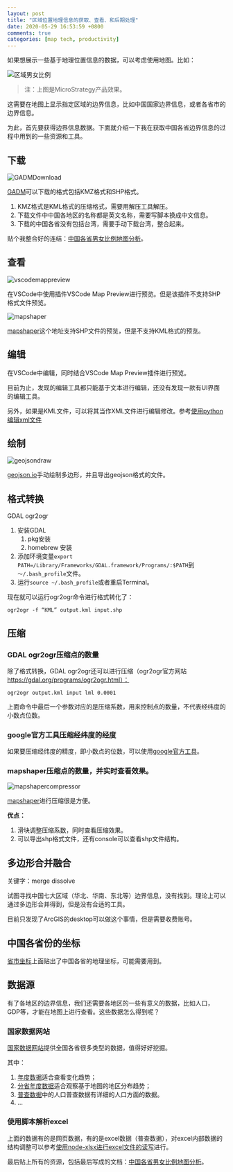 ```yaml
---
layout: post
title: "区域位置地理信息的获取、查看、和后期处理"
date: 2020-05-29 16:53:59 +0800
comments: true
categories: [map tech, productivity]
---
```


<!-- more -->

如果想展示一些基于地理位置信息的数据，可以考虑使用地图。比如：

![区域男女比例](/images/区域男女比例.gif)

> 注：上图是MicroStrategy产品效果。

这需要在地图上显示指定区域的边界信息，比如中国国家边界信息，或者各省市的边界信息。

为此，首先要获得边界信息数据。下面就介绍一下我在获取中国各省边界信息的过程中用到的一些资源和工具。

## 下载

![GADMDownload](/images/GADMDownload.jpg)

[GADM](https://gadm.org/download_country_v3.html)可以下载的格式包括KMZ格式和SHP格式。

1. KMZ格式是KML格式的压缩格式，需要用解压工具解压。
2. 下载文件中中国各地区的名称都是英文名称，需要写脚本换成中文信息。
3. 下载的中国各省没有包括台湾，需要手动下载台湾，整合起来。

贴个我整合好的连结：[中国各省男女比例地图分析](/assets/resources/中国各省男女比例地图分析.zip)。

## 查看

![vscodemappreview](/images/vscodemappreview.jpg)

在VSCode中使用插件VSCode Map Preview进行预览。但是该插件不支持SHP格式文件预览。

![mapshaper](/images/mapshaper.jpg)

[mapshaper](https://mapshaper.org/)这个地址支持SHP文件的预览，但是不支持KML格式的预览。

## 编辑

在VSCode中编辑，同时结合VSCode Map Preview插件进行预览。

目前为止，发现的编辑工具都只能基于文本进行编辑，还没有发现一款有UI界面的编辑工具。

另外，如果是KML文件，可以将其当作XML文件进行编辑修改。参考[使用python编辑xml文件](/blog/2020/06/22/parse-xml-using-python/)

## 绘制

![geojsondraw](/images/geojsondraw.jpg)

[geojson.io](http://geojson.io/)手动绘制多边形，并且导出geojson格式的文件。

## 格式转换

GDAL ogr2ogr

1. 安装GDAL
    1. pkg安装
    2. homebrew 安装
2. 添加环境变量`export PATH=/Library/Frameworks/GDAL.framework/Programs/:$PATH`到`～/.bash_profile`文件。
3. 运行`source ~/.bash_profile`或者重启Terminal。

现在就可以运行ogr2ogr命令进行格式转化了：

```
ogr2ogr -f “KML” output.kml input.shp
```

## 压缩

### GDAL ogr2ogr压缩点的数量
除了格式转换，GDAL ogr2ogr还可以进行压缩（ogr2ogr官方网站 https://gdal.org/programs/ogr2ogr.html）：

```
ogr2ogr output.kml input lml 0.0001
```

上面命令中最后一个参数对应的是压缩系数，用来控制点的数量，不代表经纬度的小数点位数。

### google官方工具压缩经纬度的经度
如果要压缩经纬度的精度，即小数点的位数，可以使用[google官方工具](https://www.gearthblog.com/blog/archives/2016/03/making-kml-files-smaller-reducing-precision.html)。

### mapshaper压缩点的数量，并实时查看效果。

![mapshapercompressor](/images/mapshapercompressor.gif)

[mapshaper](https://mapshaper.org/)进行压缩很是方便。

**优点：**

1. 滑块调整压缩系数，同时查看压缩效果。
2. 可以导出shp格式文件，还有console可以查看shp文件结构。

## 多边形合并融合

关键字：merge dissolve

试图寻找中国七大区域（华北、华南、东北等）边界信息，没有找到。理论上可以通过多边形合并得到，但是没有合适的工具。

目前只发现了ArcGIS的desktop可以做这个事情，但是需要收费账号。

## 中国各省份的坐标

[省市坐标](https://github.com/baixuexiyang/geocoord)上面贴出了中国各省的地理坐标，可能需要用到。

## 数据源

有了各地区的边界信息，我们还需要各地区的一些有意义的数据，比如人口，GDP等，才能在地图上进行查看。这些数据怎么得到呢？

### 国家数据网站
[国家数据网站](http://data.stats.gov.cn/)提供全国各省很多类型的数据，值得好好挖掘。

其中：

1. [年度数据](http://data.stats.gov.cn/easyquery.htm?cn=C01)适合查看变化趋势；
2. [分省年度数据](http://data.stats.gov.cn/easyquery.htm?cn=E0103)适合观察基于地图的地区分布趋势；
3. [普查数据](http://www.stats.gov.cn/tjsj/pcsj/)中的人口普查数据有详细的人口方面的数据。
4. ...

### 使用脚本解析excel

上面的数据有的是网页数据，有的是excel数据（普查数据），对excel内部数据的结构调整可以参考[使用node-xlsx进行excel文件的读写](http://hongchaozhang.github.io/blog/2016/03/04/parsing-and-write-excel-file-using-node-module/)进行。

最后贴上所有的资源，包括最后写成的文档：[中国各省男女比例地图分析](/assets/resources/中国各省男女比例地图分析.zip)。
